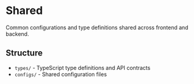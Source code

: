# Shared

Common configurations and type definitions shared across frontend and backend.

## Structure

- `types/` - TypeScript type definitions and API contracts
- `configs/` - Shared configuration files

